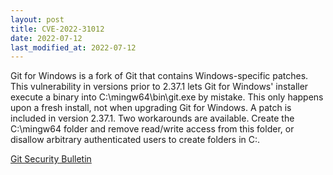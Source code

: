 ```yaml
---
layout: post
title: CVE-2022-31012
date: 2022-07-12
last_modified_at: 2022-07-12
---
```


Git for Windows is a fork of Git that contains Windows-specific patches. This vulnerability in versions prior to 2.37.1 lets Git for Windows' installer execute a binary into C:\mingw64\bin\git.exe by mistake. This only happens upon a fresh install, not when upgrading Git for Windows. A patch is included in version 2.37.1. Two workarounds are available. Create the C:\mingw64 folder and remove read/write access from this folder, or disallow arbitrary authenticated users to create folders in C:\.

[Git Security Bulletin](https://github.com/git-for-windows/git/security/advisories/GHSA-gjrj-fxvp-hjj2)